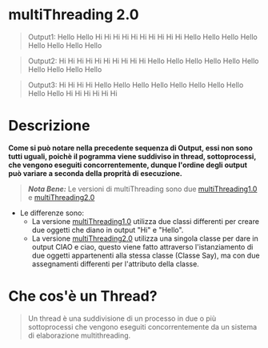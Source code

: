 # multiThreading 2.0

> Output1: Hello Hello Hi Hi Hi Hi Hi Hi Hi Hi Hi Hi Hello Hello Hello Hello Hello Hello Hello Hello

> Output2: Hi Hi Hi Hi Hi Hi Hi Hi Hi Hi Hello Hello Hello Hello Hello Hello Hello Hello Hello Hello

> Output3: Hi Hi Hi Hi Hello Hello Hello Hello Hello Hello Hello Hello Hello Hello Hi Hi Hi Hi Hi Hi

# Descrizione 

**Come si può notare nella precedente sequenza di Output, essi non sono tutti uguali, poichè il pogramma viene suddiviso in thread, sottoprocessi, che vengono eseguiti concorrentemente, dunque l'ordine degli output può variare a seconda della proprità di esecuzione.**

>***Nota Bene:*** Le versioni di multiThreading sono due [multiThreading1.0](https://github.com/claudio-capu/multiThreading1.0/) e [multiThreading2.0](https://github.com/claudio-capu/multiThreading2.0/)

- Le differenze sono:
  - La versione [multiThreading1.0](https://github.com/claudio-capu/multiThreading1.0/) utilizza due classi differenti per creare due oggetti che diano in output "Hi" e "Hello".
  - La versione [multiThreading2.0](https://github.com/claudio-capu/multiThreading2.0/) utilizza una singola classe per dare in output CIAO e ciao, questo viene fatto attraverso l'istanziamento di due oggetti appartenenti alla stessa classe (Classe Say), ma con due assegnamenti differenti per l'attributo della classe.

# Che cos'è un Thread?

>Un thread è una suddivisione di un processo in due o più sottoprocessi che vengono eseguiti concorrentemente da un sistema di elaborazione multithreading.

